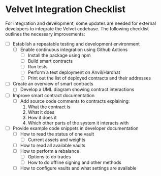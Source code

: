 # Velvet Integration Checklist

For integration and development, some updates are needed for external developers to integrate the Velvet codebase. The following checklist outlines the necessary improvements:

- [ ] Establish a repeatable testing and development environment
  - [ ] Enable continuous integration using Github Actions
    - [ ] Install the package using npm
    - [ ] Build smart contracts
    - [ ] Run tests
    - [ ] Perform a test deployment on Anvil/Hardhat
    - [ ] Print out the list of deployed contracts and their addresses

- [ ] Create an overview of smart contracts
  - [ ] Develop a UML diagram showing contract interactions

- [ ] Improve smart contract documentation
  - [ ] Add source code comments to contracts explaining:
    1. What the contract is
    2. What it does
    3. How it does it
    4. Which other parts of the system it interacts with

- [ ] Provide example code snippets in developer documentation
  - [ ] How to read the status of one vault
    - [ ] Current assets and weights
  - [ ] How to read all available vaults
  - [ ] How to perform a rebalance
    - [ ] Options to do trades
    - [ ] How to do offline signing and other methods
  - [ ] How to configure vaults and what settings are available

